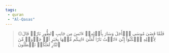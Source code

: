 ```yaml
---
tags: 
 - quran 
 - "Al-Qasas"
---
```


> ۞فَلَمَّا قَضَىٰ مُوسَى ٱلۡأَجَلَ وَسَارَ بِأَهۡلِهِۦٓ ءَانَسَ مِن جَانِبِ ٱلطُّورِ نَارٗاۖ قَالَ لِأَهۡلِهِ ٱمۡكُثُوٓاْ إِنِّيٓ ءَانَسۡتُ نَارٗا لَّعَلِّيٓ ءَاتِيكُم مِّنۡهَا بِخَبَرٍ أَوۡ جَذۡوَةٖ مِّنَ ٱلنَّارِ لَعَلَّكُمۡ تَصۡطَلُونَ
